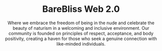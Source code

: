 <h1 align="center">BareBliss Web 2.0</h1>
<p align="center">Where we embrace the freedom of being in the nude and celebrate the beauty of naturism in a welcoming and inclusive environment. Our community is founded on principles of respect, acceptance, and body positivity, creating a haven for those who seek a genuine connection with like-minded individuals.</p>

